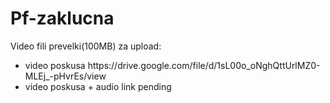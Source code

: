 # Pf-zaklucna

Video fili prevelki(100MB) za upload:
<br />
 <ul>
 <li>video poskusa https://drive.google.com/file/d/1sL00o_oNghQttUrlMZ0-MLEj_-pHvrEs/view  </li>
 <li>video poskusa + audio  link pending  </li>
 
 
 </ul>

